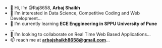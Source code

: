 - 👋 Hi, I’m @Raj8658, **Arbaj Shaikh** 
- 👀 I’m interested in Data Science, Competitive Coding and Web Development...
- 🌱 I’m currently learning **ECE Enggineering in SPPU University of Pune** ...
- 💞️ I’m looking to collaborate on Real Time Web Based Applications...
- 📫 reach me at **arbajshaikh8658@gmail.com**...

<!---
Raj8658/Raj8658 is a ✨ special ✨ repository because its `README.md` (this file) appears on your GitHub profile.
You can click the Preview link to take a look at your changes.
--->
